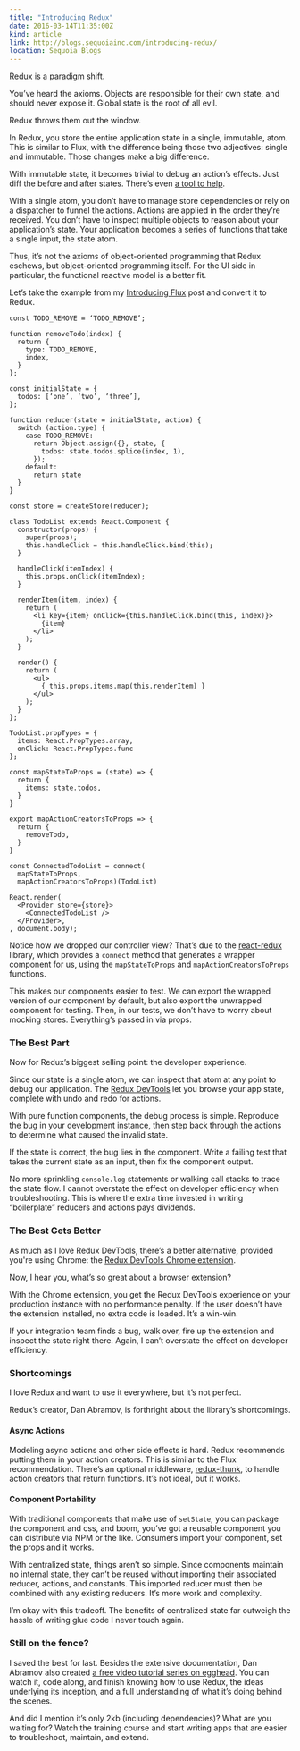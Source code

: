 ```yaml
---
title: "Introducing Redux"
date: 2016-03-14T11:35:00Z
kind: article
link: http://blogs.sequoiainc.com/introducing-redux/
location: Sequoia Blogs
---
```


[Redux](https://github.com/reactjs/redux) is a paradigm shift.

You’ve heard the axioms. Objects are responsible for their own state, and should never expose it. Global state is the root of all evil.

Redux throws them out the window.

In Redux, you store the entire application state in a single, immutable, atom. This is similar to Flux, with the difference being those two adjectives: single and immutable. Those changes make a big difference.

With immutable state, it becomes trivial to debug an action’s effects. Just diff the before and after states. There’s even [a tool to help](https://github.com/whetstone/redux-devtools-diff-monitor).

With a single atom, you don’t have to manage store dependencies or rely on a dispatcher to funnel the actions. Actions are applied in the order they’re received. You don’t have to inspect multiple objects to reason about your application’s state. Your application becomes a series of functions that take a single input, the state atom.

Thus, it’s not the axioms of object-oriented programming that Redux eschews, but object-oriented programming itself. For the UI side in particular, the functional reactive model is a better fit.

Let’s take the example from my [Introducing Flux](/introducing-flux/) post and convert it to Redux.

```
const TODO_REMOVE = ‘TODO_REMOVE’;

function removeTodo(index) {
  return {
    type: TODO_REMOVE,
    index,
  }
};

const initialState = {
  todos: [‘one’, ‘two’, ‘three’],
};

function reducer(state = initialState, action) {
  switch (action.type) {
    case TODO_REMOVE:
      return Object.assign({}, state, {
        todos: state.todos.splice(index, 1),
      });
    default:
      return state
  }
}

const store = createStore(reducer);

class TodoList extends React.Component {
  constructor(props) {
    super(props);
    this.handleClick = this.handleClick.bind(this);
  }

  handleClick(itemIndex) {
    this.props.onClick(itemIndex);
  }

  renderItem(item, index) {
    return (
      <li key={item} onClick={this.handleClick.bind(this, index)}>
        {item}
      </li>
    );
  }

  render() {
    return (
      <ul>
        { this.props.items.map(this.renderItem) }
      </ul>
    );
  }
};

TodoList.propTypes = {
  items: React.PropTypes.array,
  onClick: React.PropTypes.func
};

const mapStateToProps = (state) => {
  return {
    items: state.todos,
  }
}

export mapActionCreatorsToProps => {
  return {
    removeTodo,
  }
}

const ConnectedTodoList = connect(
  mapStateToProps,
  mapActionCreatorsToProps)(TodoList)

React.render(
  <Provider store={store}>
    <ConnectedTodoList />
  </Provider>,
, document.body);
```

Notice how we dropped our controller view? That’s due to the [react-redux](https://github.com/reactjs/react-redux) library, which provides a `connect` method that generates a wrapper component for us, using the `mapStateToProps` and `mapActionCreatorsToProps` functions.

This makes our components easier to test. We can export the wrapped version of our component by default, but also export the unwrapped component for testing. Then, in our tests, we don’t have to worry about mocking stores. Everything’s passed in via props.

### The Best Part

Now for Redux’s biggest selling point: the developer experience.

Since our state is a single atom, we can inspect that atom at any point to debug our application. The [Redux DevTools](https://github.com/gaearon/redux-devtools) let you browse your app state, complete with undo and redo for actions.

With pure function components, the debug process is simple. Reproduce the bug in your development instance, then step back through the actions to determine what caused the invalid state.

If the state is correct, the bug lies in the component. Write a failing test that takes the current state as an input, then fix the component output.

No more sprinkling `console.log` statements or walking call stacks to trace the state flow. I cannot overstate the effect on developer efficiency when troubleshooting. This is where the extra time invested in writing “boilerplate” reducers and actions pays dividends.

### The Best Gets Better

As much as I love Redux DevTools, there’s a better alternative, provided you're using Chrome: the [Redux DevTools Chrome extension](https://github.com/zalmoxisus/redux-devtools-extension).

Now, I hear you, what’s so great about a browser extension?

With the Chrome extension, you get the Redux DevTools experience on your production instance with no performance penalty. If the user doesn’t have the extension installed, no extra code is loaded. It’s a win-win.

If your integration team finds a bug, walk over, fire up the extension and inspect the state right there. Again, I can’t overstate the effect on developer efficiency.


### Shortcomings

I love Redux and want to use it everywhere, but it’s not perfect.

Redux’s creator, Dan Abramov, is forthright about the library’s shortcomings.

#### Async Actions

Modeling async actions and other side effects is hard. Redux recommends putting them in your action creators. This is similar to the Flux recommendation. There’s an optional middleware, [redux-thunk](https://github.com/gaearon/redux-thunk), to handle action creators that return functions. It’s not ideal, but it works.

#### Component Portability

With traditional components that make use of `setState`, you can package the component and css, and boom, you’ve got a reusable component you can distribute via NPM or the like. Consumers import your component, set the props and it works.

With centralized state, things aren’t so simple. Since components maintain no internal state, they can’t be reused without importing their associated reducer, actions, and constants. This imported reducer must then be combined with any existing reducers. It’s more work and complexity.

I’m okay with this tradeoff. The benefits of centralized state far outweigh the hassle of writing glue code I never touch again.

### Still on the fence?

I saved the best for last. Besides the extensive documentation, Dan Abramov also created [a free video tutorial series on egghead](https://egghead.io/series/getting-started-with-redux). You can watch it, code along, and finish knowing how to use Redux, the ideas underlying its inception, and a full understanding of what it’s doing behind the scenes.

And did I mention it’s only 2kb (including dependencies)? What are you waiting for? Watch the training course and start writing apps that are easier to troubleshoot, maintain, and extend.
